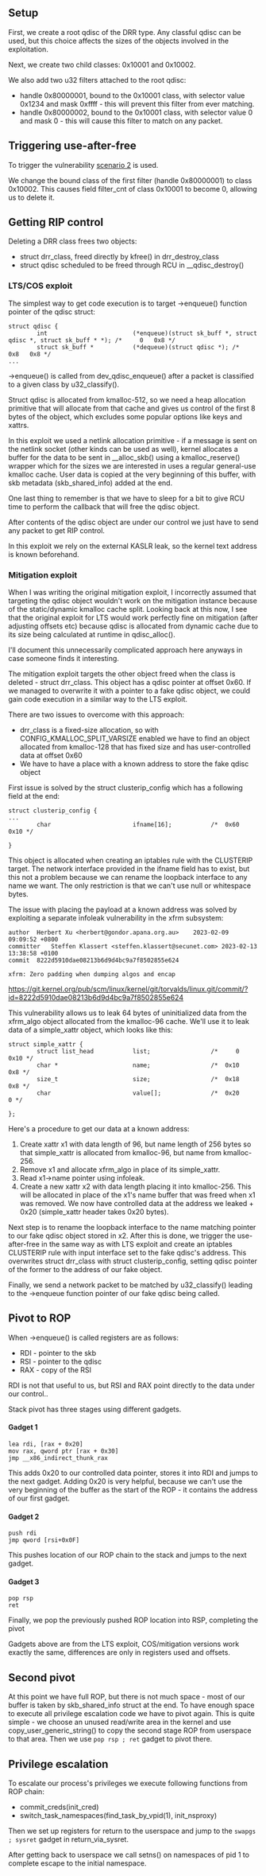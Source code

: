## Setup

First, we create a root qdisc of the DRR type. 
Any classful qdisc can be used, but this choice affects the sizes of the objects involved in the exploitation.

Next, we create two child classes: 0x10001 and 0x10002.

We also add two u32 filters attached to the root qdisc:
- handle 0x80000001, bound to the 0x10001 class, with selector value 0x1234 and mask 0xffff - this will prevent this filter from ever matching.
- handle 0x80000002, bound to the 0x10001 class, with selector value 0 and mask 0 - this will cause this filter to match on any packet.

## Triggering use-after-free

To trigger the vulnerability [scenario 2](vulnerability.md#scenario-2) is used.

We change the bound class of the first filter (handle 0x80000001) to class 0x10002. 
This causes field filter_cnt of class 0x10001 to become 0, allowing us to delete it.

## Getting RIP control

Deleting a DRR class frees two objects:
- struct drr_class, freed directly by kfree() in drr_destroy_class
- struct qdisc scheduled to be freed through RCU in __qdisc_destroy()


### LTS/COS exploit

The simplest way to get code execution is to target ->enqueue() function pointer of the qdisc struct:
```
struct qdisc {
        int                        (*enqueue)(struct sk_buff *, struct qdisc *, struct sk_buff * *); /*     0   0x8 */
        struct sk_buff *           (*dequeue)(struct qdisc *); /*   0x8   0x8 */
...
```

->enqueue() is called from dev_qdisc_enqueue() after a packet is classified to a given class by u32_classify().

Struct qdisc is allocated from kmalloc-512, so we need a heap allocation primitive that will allocate from that cache and gives us control of the first 8 bytes of the object, which excludes some popular options like keys and xattrs.

In this exploit we used a netlink allocation primitive - if a message is sent on the netlink socket (other kinds can be used as well), kernel allocates a buffer for the data to be sent in __alloc_skb() using a kmalloc_reserve() wrapper which for the sizes we are interested in uses a regular general-use kmalloc cache.
User data is copied at the very beginning of this buffer, with skb metadata (skb_shared_info) added at the end.

One last thing to remember is that we have to sleep for a bit to give RCU time to perform the callback that will free the qdisc object.

After contents of the qdisc object are under our control we just have to send any packet to get RIP control.

In this exploit we rely on the external KASLR leak, so the kernel text address is known beforehand.


### Mitigation exploit

When I was writing the original mitigation exploit, I incorrectly assumed that targeting the qdisc object wouldn't work on the mitigation instance because of the static/dynamic kmalloc cache split.
Looking back at this now, I see that the original exploit for LTS would work perfectly fine on mitigation (after adjusting offsets etc) because qdisc is allocated from dynamic cache due to its size being calculated at runtime in qdisc_alloc().

I'll document this unnecessarily complicated approach here anyways in case someone finds it interesting.

The mitigation exploit targets the other object freed when the class is deleted - struct drr_class. 
This object has a qdisc pointer at offset 0x60. If we managed to overwrite it with a pointer to a fake qdisc object, we could gain code execution in a similar way to the LTS exploit.

There are two issues to overcome with this approach:
- drr_class is a fixed-size allocation, so with CONFIG_KMALLOC_SPLIT_VARSIZE enabled we have to find an object allocated from kmalloc-128 that has fixed size and has user-controlled data at offset 0x60
- We have to have a place with a known address to store the fake qdisc object

First issue is solved by the struct clusterip_config which has a following field at the end:
```
struct clusterip_config {
...
        char                       ifname[16];           /*  0x60  0x10 */     
       
}

```

This object is allocated when creating an iptables rule with the CLUSTERIP target.
The network interface provided in the ifname field has to exist, but this not a problem because we can rename the loopback interface to any name we want. 
The only restriction is that we can't use null or whitespace bytes.

The issue with placing the payload at a known address was solved by exploiting a separate infoleak vulnerability in the xfrm subsystem:

```
author	Herbert Xu <herbert@gondor.apana.org.au>	2023-02-09 09:09:52 +0800
committer	Steffen Klassert <steffen.klassert@secunet.com>	2023-02-13 13:38:58 +0100
commit	8222d5910dae08213b6d9d4bc9a7f8502855e624

xfrm: Zero padding when dumping algos and encap
```

https://git.kernel.org/pub/scm/linux/kernel/git/torvalds/linux.git/commit/?id=8222d5910dae08213b6d9d4bc9a7f8502855e624

This vulnerability allows us to leak 64 bytes of uninitialized data from the xfrm_algo object allocated from the kmalloc-96 cache. 
We'll use it to leak data of a simple_xattr object, which looks like this:
```
struct simple_xattr {
        struct list_head           list;                 /*     0  0x10 */
        char *                     name;                 /*  0x10   0x8 */
        size_t                     size;                 /*  0x18   0x8 */
        char                       value[];              /*  0x20     0 */

};
```

Here's a procedure to get our data at a known address:

1. Create xattr x1 with data length of 96, but name length of 256 bytes so that simple_xattr is allocated from kmalloc-96, but name from kmalloc-256.
2. Remove x1 and allocate xfrm_algo in place of its simple_xattr.
3. Read x1->name pointer using infoleak.
4. Create a new xattr x2 with data length placing it into kmalloc-256. This will be allocated in place of the x1's name buffer that was freed when x1 was removed. We now have controlled data at the address we leaked + 0x20 (simple_xattr header takes 0x20 bytes).

Next step is to rename the loopback interface to the name matching pointer to our fake qdisc object stored in x2.
After this is done, we trigger the use-after-free in the same way as with LTS exploit and create an iptables CLUSTERIP rule with input interface set to the fake qdisc's address.
This overwrites struct drr_class with struct clusterip_config, setting qdisc pointer of the former to the address of our fake object.

Finally, we send a network packet to be matched by u32_classify() leading to the ->enqueue function pointer of our fake qdisc being called.

## Pivot to ROP

When ->enqueue() is called registers are as follows:
- RDI - pointer to the skb
- RSI - pointer to the qdisc
- RAX - copy of the RSI

RDI is not that useful to us, but RSI and RAX point directly to the data under our control..

Stack pivot has three stages using different gadgets.

#### Gadget 1

```
lea rdi, [rax + 0x20]
mov rax, qword ptr [rax + 0x30]
jmp __x86_indirect_thunk_rax
```

This adds 0x20 to our controlled data pointer, stores it into RDI and jumps to the next gadget. 
Adding 0x20 is very helpful, because we can't use the very beginning of the buffer as the start of the ROP - it contains the address of our first gadget.

#### Gadget 2

```
push rdi
jmp qword [rsi+0x0F]
```

This pushes location of our ROP chain to the stack and jumps to the next gadget.

#### Gadget 3

```
pop rsp
ret
```

Finally, we pop the previously pushed ROP location into RSP, completing the pivot

Gadgets above are from the LTS exploit, COS/mitigation versions work exactly the same, differences are only in registers used and offsets.

## Second pivot

At this point we have full ROP, but there is not much space - most of our buffer is taken by skb_shared_info struct at the end.
To have enough space to execute all privilege escalation code we have to pivot again.
This is quite simple - we choose an unused read/write area in the kernel and use copy_user_generic_string() to copy the second stage ROP from userspace to that area.
Then we use `pop rsp ; ret` gadget to pivot there.

## Privilege escalation

To escalate our process's privileges we execute following functions from ROP chain:

- commit_creds(init_cred)
- switch_task_namespaces(find_task_by_vpid(1), init_nsproxy)

Then we set up registers for return to the userspace and jump to the `swapgs ; sysret` gadget in return_via_sysret.

After getting back to userspace we call setns() on namespaces of pid 1 to complete escape to the initial namespace.
